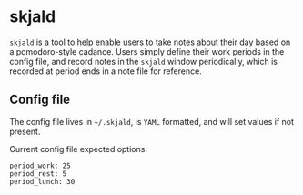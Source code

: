 # skjald

`skjald` is a tool to help enable users to take notes about their day based on a pomodoro-style cadance. Users simply define their work periods in the config file, and record notes in the `skjald` window periodically, which is recorded at period ends in a note file for reference.

## Config file

The config file lives in `~/.skjald`, is `YAML` formatted, and will set values if not present. 

Current config file expected options:
```
period_work: 25
period_rest: 5
period_lunch: 30
```
